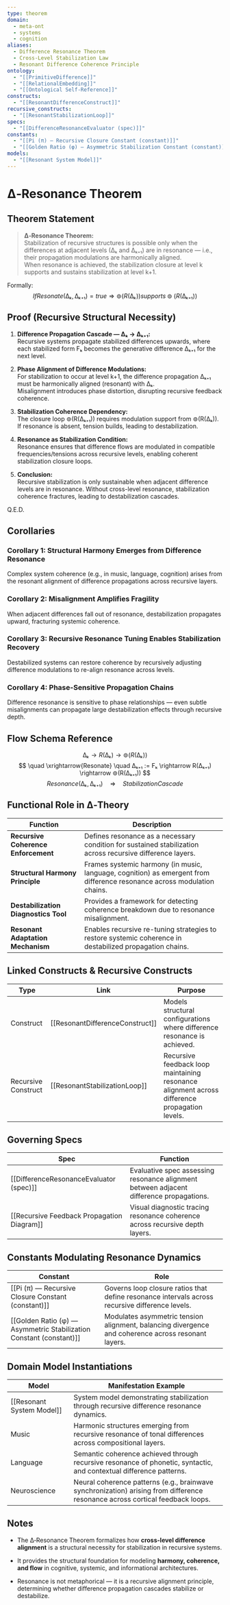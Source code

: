 ```yaml
---
type: theorem
domain:
  - meta-ont
  - systems
  - cognition
aliases:
  - Difference Resonance Theorem
  - Cross-Level Stabilization Law
  - Resonant Difference Coherence Principle
ontology:
  - "[[PrimitiveDifference]]"
  - "[[RelationalEmbedding]]"
  - "[[Ontological Self-Reference]]"
constructs:
  - "[[ResonantDifferenceConstruct]]"
recursive_constructs:
  - "[[ResonantStabilizationLoop]]"
specs:
  - "[[DifferenceResonanceEvaluator (spec)]]"
constants:
  - "[[Pi (π) — Recursive Closure Constant (constant)]]"
  - "[[Golden Ratio (φ) — Asymmetric Stabilization Constant (constant)]]"
models:
  - "[[Resonant System Model]]"
---
```


# ∆‑Resonance Theorem  

## Theorem Statement

> **∆‑Resonance Theorem:**  
> Stabilization of recursive structures is possible only when the differences at adjacent levels (∆ₖ and ∆ₖ₊₁) are in resonance — i.e., their propagation modulations are harmonically aligned.  
> When resonance is achieved, the stabilization closure at level k supports and sustains stabilization at level k+1.

Formally:
$$
If Resonate(∆ₖ, ∆ₖ₊₁) = true ⇒ ⊚(R(∆ₖ)) supports ⊚(R(∆ₖ₊₁))
$$

## Proof (Recursive Structural Necessity)

1. **Difference Propagation Cascade — ∆ₖ → ∆ₖ₊₁:**  
   Recursive systems propagate stabilized differences upwards, where each stabilized form Fₖ becomes the generative difference ∆ₖ₊₁ for the next level.

2. **Phase Alignment of Difference Modulations:**  
   For stabilization to occur at level k+1, the difference propagation ∆ₖ₊₁ must be harmonically aligned (resonant) with ∆ₖ.  
   Misalignment introduces phase distortion, disrupting recursive feedback coherence.

3. **Stabilization Coherence Dependency:**  
   The closure loop ⊚(R(∆ₖ₊₁)) requires modulation support from ⊚(R(∆ₖ)). If resonance is absent, tension builds, leading to destabilization.

4. **Resonance as Stabilization Condition:**  
   Resonance ensures that difference flows are modulated in compatible frequencies/tensions across recursive levels, enabling coherent stabilization closure loops.

5. **Conclusion:**  
   Recursive stabilization is only sustainable when adjacent difference levels are in resonance. Without cross-level resonance, stabilization coherence fractures, leading to destabilization cascades.

Q.E.D.

## Corollaries

### Corollary 1: Structural Harmony Emerges from Difference Resonance
Complex system coherence (e.g., in music, language, cognition) arises from the resonant alignment of difference propagations across recursive layers.

### Corollary 2: Misalignment Amplifies Fragility
When adjacent differences fall out of resonance, destabilization propagates upward, fracturing systemic coherence.

### Corollary 3: Recursive Resonance Tuning Enables Stabilization Recovery
Destabilized systems can restore coherence by recursively adjusting difference modulations to re-align resonance across levels.

### Corollary 4: Phase-Sensitive Propagation Chains
Difference resonance is sensitive to phase relationships — even subtle misalignments can propagate large destabilization effects through recursive depth.


## Flow Schema Reference


$$
∆ₖ \rightarrow R(∆ₖ) \rightarrow ⊚(R(∆ₖ))
$$
$$
\quad \xrightarrow{Resonate} \quad ∆ₖ₊₁ := Fₖ \rightarrow R(∆ₖ₊₁) \rightarrow ⊚(R(∆ₖ₊₁))
$$
$$
Resonance(∆ₖ, ∆ₖ₊₁) \quad ⇒ \quad StabilizationCascade
$$


## Functional Role in ∆‑Theory

|Function|Description|
|---|---|
|**Recursive Coherence Enforcement**|Defines resonance as a necessary condition for sustained stabilization across recursive difference layers.|
|**Structural Harmony Principle**|Frames systemic harmony (in music, language, cognition) as emergent from difference resonance across modulation chains.|
|**Destabilization Diagnostics Tool**|Provides a framework for detecting coherence breakdown due to resonance misalignment.|
|**Resonant Adaptation Mechanism**|Enables recursive re-tuning strategies to restore systemic coherence in destabilized propagation chains.|

## Linked Constructs & Recursive Constructs

|Type|Link|Purpose|
|---|---|---|
|Construct|[[ResonantDifferenceConstruct]]|Models structural configurations where difference resonance is achieved.|
|Recursive Construct|[[ResonantStabilizationLoop]]|Recursive feedback loop maintaining resonance alignment across difference propagation levels.|

## Governing Specs

|Spec|Function|
|---|---|
|[[DifferenceResonanceEvaluator (spec)]]|Evaluative spec assessing resonance alignment between adjacent difference propagations.|
|[[Recursive Feedback Propagation Diagram]]|Visual diagnostic tracing resonance coherence across recursive depth layers.|

## Constants Modulating Resonance Dynamics

|Constant|Role|
|---|---|
|[[Pi (π) — Recursive Closure Constant (constant)]]|Governs loop closure ratios that define resonance intervals across recursive difference levels.|
|[[Golden Ratio (φ) — Asymmetric Stabilization Constant (constant)]]|Modulates asymmetric tension alignment, balancing divergence and coherence across resonant layers.|

## Domain Model Instantiations

|Model|Manifestation Example|
|---|---|
|[[Resonant System Model]]|System model demonstrating stabilization through recursive difference resonance dynamics.|
|Music|Harmonic structures emerging from recursive resonance of tonal differences across compositional layers.|
|Language|Semantic coherence achieved through recursive resonance of phonetic, syntactic, and contextual difference patterns.|
|Neuroscience|Neural coherence patterns (e.g., brainwave synchronization) arising from difference resonance across cortical feedback loops.|

## Notes

- The ∆‑Resonance Theorem formalizes how **cross-level difference alignment** is a structural necessity for stabilization in recursive systems.
    
- It provides the structural foundation for modeling **harmony, coherence, and flow** in cognitive, systemic, and informational architectures.
    
- Resonance is not metaphorical — it is a recursive alignment principle, determining whether difference propagation cascades stabilize or destabilize.
    